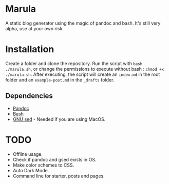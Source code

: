 # Marula

A static blog generator using the magic of pandoc and bash. It's still very alpha, use at your own risk.

# Installation

Create a folder and clone the repository. Run the script with `bash ./marula.sh`, or change the permissions to execute without bash : `chmod +x ./marula.sh`. After executing, the script will create an `index.md` in the root folder and an `example-post.md` in the `_drafts` folder.

## Dependencies
- [Pandoc](https://pandoc.org/installing.html)
- [Bash](https://www.gnu.org/software/bash/)
- [GNU sed](https://www.gnu.org/software/sed/) - Needed if you are using MacOS.

# TODO
- Offline usage.
- Check if pandoc and gsed exists in OS.
- Make color schemes to CSS.
- Auto Dark Mode.
- Command line for starter, posts and pages.
